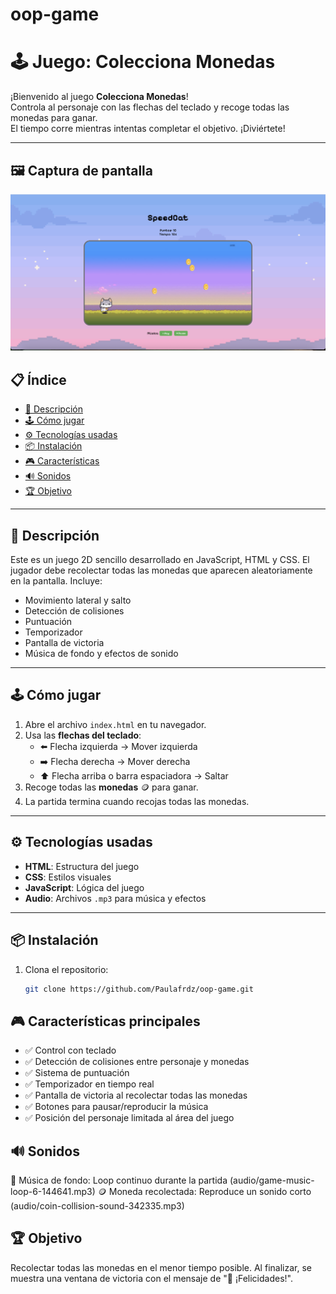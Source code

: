 # oop-game
# 🕹️ Juego: Colecciona Monedas

¡Bienvenido al juego **Colecciona Monedas**!  
Controla al personaje con las flechas del teclado y recoge todas las monedas para ganar.  
El tiempo corre mientras intentas completar el objetivo. ¡Diviértete!

---

## 🖼️ Captura de pantalla
![Jugando al juego](sprites/Screenshot%202025-06-13%20at%2009.01.51.png)


## 📋 Índice

- [📌 Descripción](#descripción)
- [🕹️ Cómo jugar](#cómo-jugar)
- [⚙️ Tecnologías usadas](#tecnologías-usadas)
- [📦 Instalación](#instalación)
- [🎮 Características](#características)
- [🔊 Sonidos](#sonidos)
- [🏆 Objetivo](#objetivo)

---

## 📌 Descripción

Este es un juego 2D sencillo desarrollado en JavaScript, HTML y CSS. El jugador debe recolectar todas las monedas que aparecen aleatoriamente en la pantalla. 
Incluye:
- Movimiento lateral y salto
- Detección de colisiones
- Puntuación
- Temporizador
- Pantalla de victoria
- Música de fondo y efectos de sonido

---

## 🕹️ Cómo jugar

1. Abre el archivo `index.html` en tu navegador.
2. Usa las **flechas del teclado**:
   - ⬅️ Flecha izquierda → Mover izquierda  
   - ➡️ Flecha derecha → Mover derecha  
   - ⬆️ Flecha arriba o barra espaciadora → Saltar  
3. Recoge todas las **monedas** 🪙 para ganar.
4. La partida termina cuando recojas todas las monedas.

---

## ⚙️ Tecnologías usadas

- **HTML**: Estructura del juego
- **CSS**: Estilos visuales
- **JavaScript**: Lógica del juego
- **Audio**: Archivos `.mp3` para música y efectos

---

## 📦 Instalación

1. Clona el repositorio:
   ```bash
   git clone https://github.com/Paulafrdz/oop-game.git

## 🎮 Características principales
- ✅ Control con teclado
- ✅ Detección de colisiones entre personaje y monedas
- ✅ Sistema de puntuación
- ✅ Temporizador en tiempo real
- ✅ Pantalla de victoria al recolectar todas las monedas
- ✅ Botones para pausar/reproducir la música
- ✅ Posición del personaje limitada al área del juego

## 🔊 Sonidos
🎵 Música de fondo: Loop continuo durante la partida (audio/game-music-loop-6-144641.mp3)
🪙 Moneda recolectada: Reproduce un sonido corto (audio/coin-collision-sound-342335.mp3)

## 🏆 Objetivo
Recolectar todas las monedas en el menor tiempo posible.
Al finalizar, se muestra una ventana de victoria con el mensaje de "🥳 ¡Felicidades!".
